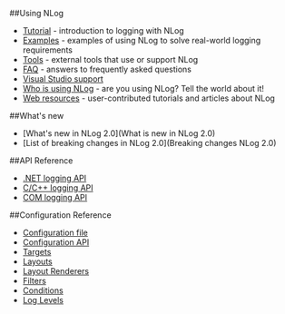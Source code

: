 ##Using NLog
* [Tutorial](Tutorial) - introduction to logging with NLog
* [Examples](Examples) - examples of using NLog to solve real-world logging requirements
* [Tools](wiki/Tools) - external tools that use or support NLog
* [FAQ](FAQ) - answers to frequently asked questions
* [Visual Studio support](Visual-Studio-support)
* [Who is using NLog](wiki/Who-Is-Using-NLog) - are you using NLog? Tell the world about it!
* [Web resources](wiki/Web-resources) - user-contributed tutorials and articles about NLog

##What's new
* [What's new in NLog 2.0](What is new in NLog 2.0)
* [List of breaking changes in NLog 2.0](Breaking changes NLog 2.0)

##API Reference
* [.NET logging API](http://nlog-project.org/wiki/.NET_logging_API)
* [C/C++ logging API](http://nlog-project.org/wiki/C_logging_API)
* [COM logging API](http://nlog-project.org/wiki/COM_logging_API)

##Configuration Reference
* [Configuration file](wiki/Configuration-file)
* [Configuration API](wiki/Configuration-API)
* [Targets](Targets)
* [Layouts](Layouts)
* [Layout Renderers](Layout-renderers)
* [Filters](Filters)
* [Conditions](Conditions)
* [Log Levels](wiki/Log-levels)